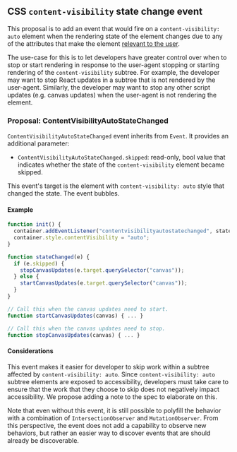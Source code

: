 ## CSS `content-visibility` state change event

This proposal is to add an event that would fire on a `content-visibility: auto`
element when the rendering state of the element changes due to any of the
attributes that make the element [relevant to the
user](https://www.w3.org/TR/css-contain-2/#relevant-to-the-user).

The use-case for this is to let developers have greater control over when to
stop or start rendering in response to the user-agent stopping or starting
rendering of the `content-visibility` subtree. For example, the developer may want
to stop React updates in a subtree that is not rendered by the user-agent.
Similarly, the developer may want to stop any other script updates (e.g. canvas
updates) when the user-agent is not rendering the element. 

### Proposal: ContentVisibilityAutoStateChanged

`ContentVisibilityAutoStateChanged` event inherits from `Event`. It provides
an additional parameter:

  * `ContentVisibilityAutoStateChanged.skipped`: read-only, bool value that
    indicates whether the state of the `content-visibility` element became
    skipped.

This event's target is the element with `content-visibility: auto` style that
changed the state. The event bubbles.

#### Example

```js
function init() {
  container.addEventListener("contentvisibilityautostatechanged", stateChanged);
  container.style.contentVisibility = "auto";
}

function stateChanged(e) {
  if (e.skipped) {
    stopCanvasUpdates(e.target.querySelector("canvas"));
  } else {
    startCanvasUpdates(e.target.querySelector("canvas"));
  }
}

// Call this when the canvas updates need to start.
function startCanvasUpdates(canvas) { ... }

// Call this when the canvas updates need to stop.
function stopCanvasUpdates(canvas) { ... }
```

#### Considerations

This event makes it easier for developer to skip work within a subtree affected
by `content-visibility: auto`. Since `content-visibility: auto` subtree elements
are exposed to accessibility, developers must take care to ensure that the work
that they choose to skip does not negatively impact accessibility. We propose
adding a note to the spec to elaborate on this.

Note that even without this event, it is still possible to polyfill the behavior
with a combination of `IntersectionObserver` and `MutationObserver`. From this
perspective, the event does not add a capability to observe new behaviors, but
rather an easier way to discover events that are should already be discoverable.
